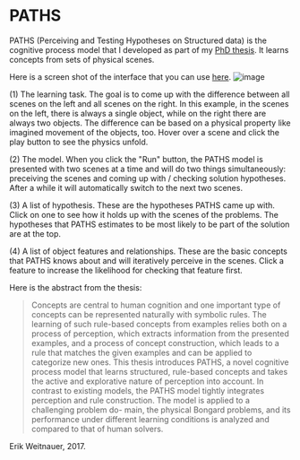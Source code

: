# PATHS

PATHS (Perceiving and Testing Hypotheses on Structured data) is the cognitive process model that I developed as part of my [PhD thesis](https://pub.uni-bielefeld.de/publication/2900932). It learns concepts from sets of physical scenes. 

Here is a screen shot of the interface that you can use [here](https://graspablemath.com/projects/paths).
![image](https://cloud.githubusercontent.com/assets/53043/24169452/0d0df5f4-0e54-11e7-96b0-b2e17152f113.png)

(1) The learning task. The goal is to come up with the difference between all scenes on the left and all scenes on the right. In this example, in the scenes on the left, there is always a single object, while on the right there are always two objects. The difference can be based on a physical property like imagined movement of the objects, too. Hover over a scene and click the play button to see the physics unfold.

(2) The model. When you click the "Run" button, the PATHS model is presented with two scenes at a time and will do two things simultaneously: preceiving the scenes and coming up with / checking solution hypotheses. After a while it will automatically switch to the next two scenes.

(3) A list of hypothesis. These are the hypotheses PATHS came up with. Click on one to see how it holds up with the scenes of the problems. The hypotheses that PATHS estimates to be most likely to be part of the solution are at the top.

(4) A list of object features and relationships. These are the basic concepts that PATHS knows about and will iteratively perceive in the scenes. Click a feature to increase the likelihood for checking that feature first.

Here is the abstract from the thesis:

> Concepts are central to human cognition and one important type of concepts can be represented naturally with symbolic rules. The learning of such rule-based concepts from examples relies both on a process of perception, which extracts information from the presented examples, and a process of concept construction, which leads to a rule that matches the given examples and can be applied to categorize new ones. This thesis introduces PATHS, a novel cognitive process model that learns structured, rule-based concepts and takes the active and explorative nature of perception into account. In contrast to existing models, the PATHS model tightly integrates perception and rule construction. The model is applied to a challenging problem do- main, the physical Bongard problems, and its performance under different learning conditions is analyzed and compared to that of human solvers.

Erik Weitnauer, 2017.
